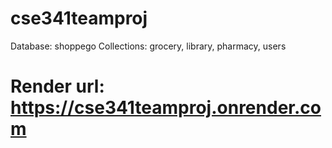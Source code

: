 # cse341teamproj
Database: shoppego
Collections: grocery, library, pharmacy, users
# Render url: https://cse341teamproj.onrender.com